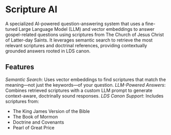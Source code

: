 # Scripture AI

A specialized AI-powered question-answering system that uses a fine-tuned Large Language Model (LLM) and vector embeddings to answer gospel-related questions using scriptures from The Church of Jesus Christ of Latter-day Saints. It leverages semantic search to retrieve the most relevant scriptures and doctrinal references, providing contextually grounded answers rooted in LDS canon.

## Features

*Semantic Search*: Uses vector embeddings to find scriptures that match the meaning—not just the keywords—of your question.
*LLM-Powered Answers*: Combines retrieved scriptures with a custom LLM prompt to generate context-aware, doctrinally sound responses.
*LDS Canon Support*: Includes scriptures from:
- The King James Version of the Bible
- The Book of Mormon
- Doctrine and Covenants
- Pearl of Great Price
